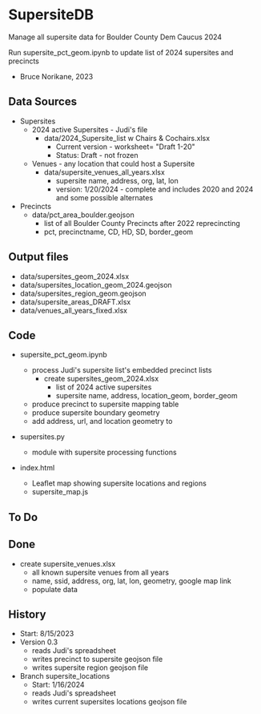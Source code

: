 # SupersiteDB

Manage all supersite data for Boulder County Dem Caucus 2024

Run supersite_pct_geom.ipynb to update list of 2024 supersites and precincts

- Bruce Norikane, 2023

## Data Sources

- Supersites
  - 2024 active Supersites - Judi's file
    - data/2024_Supersite_list w Chairs & Cochairs.xlsx
      - Current version - worksheet= "Draft 1-20"
      - Status: Draft - not frozen
  - Venues - any location that could host a Supersite
    - data/supersite_venues_all_years.xlsx
      - supersite name, address, org, lat, lon
      - version: 1/20/2024 - complete and includes 2020 and 2024 and some possible alternates
- Precincts
  - data/pct_area_boulder.geojson
    - list of all Boulder County Precincts after 2022 reprecincting
    - pct, precinctname, CD, HD, SD, border_geom

## Output files

- data/supersites_geom_2024.xlsx
- data/supersites_location_geom_2024.geojson
- data/supersites_region_geom.geojson
- data/supersite_areas_DRAFT.xlsx
- data/venues_all_years_fixed.xlsx

## Code

- supersite_pct_geom.ipynb

  - process Judi's supersite list's embedded precinct lists
    - create supersites_geom_2024.xlsx
      - list of 2024 active supersites
      - supersite name, address, location_geom, border_geom
  - produce precinct to supersite mapping table
  - produce supersite boundary geometry
  - add address, url, and location geometry to

- supersites.py

  - module with supersite processing functions

- index.html
  - Leaflet map showing supersite locations and regions
  - supersite_map.js

## To Do

## Done

- create supersite_venues.xlsx
  - all known supersite venues from all years
  - name, ssid, address, org, lat, lon, geometry, google map link
  - populate data

## History

- Start: 8/15/2023
- Version 0.3
  - reads Judi's spreadsheet
  - writes precinct to supersite geojson file
  - writes supersite region geojson file
- Branch supersite_locations
  - Start: 1/16/2024
  - reads Judi's spreadsheet
  - writes current supersites locations geojson file
